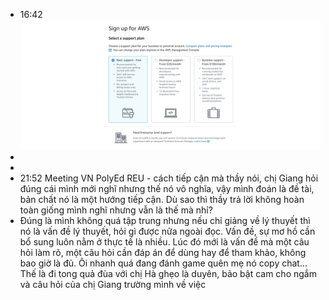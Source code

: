 - 16:42 ![image.png](../assets/image_1717062138278_0.png)
-
-
- 21:52 Meeting VN PolyEd REU - cách tiếp cận mà thầy nói, chị Giang hỏi đúng cái mình mới nghĩ nhưng thế nó vô nghĩa, vậy mình đoán là đề tài, bản chất nó là một hướng tiếp cận. Dù sao thì thầy trả lời không hoàn toàn giống mình nghĩ nhưng vẫn là thế mà nhỉ?
- Đúng là mình không quá tập trung nhưng nếu chỉ giảng về lý thuyết thì nó là vấn đề lý thuyết, hỏi gì được nữa ngoài đọc. Vấn đề, sự mơ hồ cần bổ sung luôn nằm ở thực tế là nhiều. Lúc đó mới là vấn đề mà một câu hỏi làm rõ, một câu hỏi cần đáp án để dùng hay để tham khảo, không bao giờ là đủ. Ôi nhanh quá đang đánh game quên mẹ nó copy chat... Thế là đi tong quả đùa với chị Hà ghẹo là duyên, bảo bật cam cho ngắm và câu hỏi của chị Giang trường mình về việc